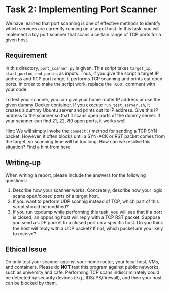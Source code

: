 # Task 2: Implementing Port Scanner

We have learned that port scanning is one of effective methods to identify which services are currently running on a target host. In this task, you will implement a toy port scanner that scans a certain range of TCP ports for a given host. 

## Requirement

In this directory, `port_scanner.py` is given. This script takes `target_ip`, `start_portno`, `end_portno` as inputs. Thus, if you give the script a target IP address and TCP port range, it performs TCP scanning and prints out open ports. In order to make the script work, replace the `TODO:` comment with your code.

To test your scanner, you can give your home router IP address or use the given dummy Docker container. If you execute `run_test_server.sh`, it creates a dummy Ubuntu server and prints out its IP address. Give this IP address to the scanner so that it scans open ports of the dummy server. If your scanner can find 21, 22, 80 open ports, it works well.

Hint: We will simply invoke the `connect()` method for sending a TCP SYN packet. However, it often blocks until a SYN-ACK or RST packet comes from the target, so scanning time will be too long. How can we resolve this situation? Find a hint from [here](https://docs.python.org/ko/3/library/socket.html).

## Writing-up

When writing a report, please include the answers for the following questions:

1. Describe how your scanner works. Concretely, describe how your logic scans open/closed ports of a target host.
2. If you want to perform UDP scannig instead of TCP, which part of this script should be modified?
3. If you run tcpdump while performing this task, you will see that if a port is closed, an opposing host will reply with a TCP RST packet. Suppose you send a UDP packet to a closed port on a specific host. Do you think the host will reply with a UDP packet? If not, which packet are you likely to receive?

## Ethical Issue

Do only test your scanner against your home router, your local host, VMs, and containers. Please do **NOT** test this program against public networks, such as university and cafe. Performing TCP scans indiscriminately could be detected by security devices (e.g., IDS/IPS/firewall), and then your host can be blocked by them.
